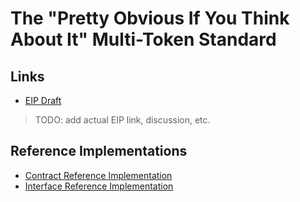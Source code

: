# The "Pretty Obvious If You Think About It" Multi-Token Standard

## Links

- [EIP Draft](https://github.com/ethereum/EIPs/pull/6909)

> TODO: add actual EIP link, discussion, etc.

## Reference Implementations

- [Contract Reference Implementation](./src/ERC6909.sol)
- [Interface Reference Implementation](./src/IERC6909.sol)
